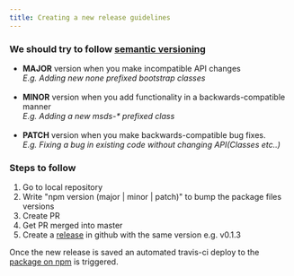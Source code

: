 ```yaml
---
title: Creating a new release guidelines
---
```

### We should try to follow [semantic versioning](https://semver.org/)
* **MAJOR** version when you make incompatible API changes<br>
_E.g. Adding new none prefixed bootstrap classes	<br><br>_
* **MINOR** version when you add functionality in a backwards-compatible manner<br>
_E.g. Adding a new msds-* prefixed class <br><br>_
* **PATCH** version when you make backwards-compatible bug fixes.<br>
_E.g. Fixing a bug in existing code without changing API(Classes etc..)_

### Steps to follow
1. Go to local repository
2. Write "npm version (major | minor | patch)" to bump the package files versions
3. Create PR
4. Get PR merged into master
5. Create a [release](https://github.com/milestone-sys/web-design-system/releases) in github with the same version e.g. v0.1.3

Once the new release is saved an automated travis-ci deploy to the [package on npm](https://www.npmjs.com/package/@milestone-sys/web-design-system) is triggered.